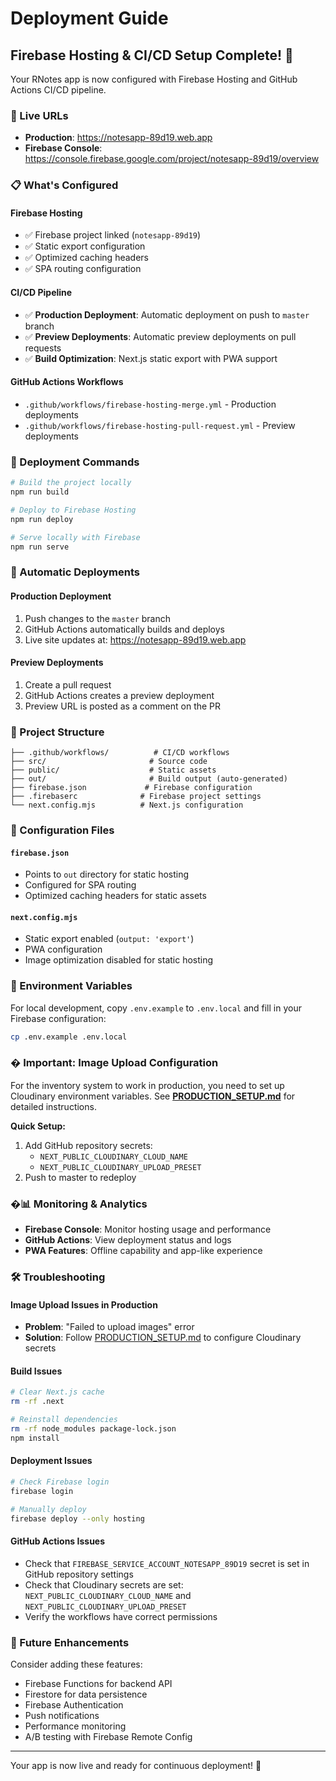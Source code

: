 # Deployment Guide

## Firebase Hosting & CI/CD Setup Complete! 🚀

Your RNotes app is now configured with Firebase Hosting and GitHub Actions CI/CD pipeline.

### 🔗 Live URLs
- **Production**: https://notesapp-89d19.web.app
- **Firebase Console**: https://console.firebase.google.com/project/notesapp-89d19/overview

### 📋 What's Configured

#### Firebase Hosting
- ✅ Firebase project linked (`notesapp-89d19`)
- ✅ Static export configuration
- ✅ Optimized caching headers
- ✅ SPA routing configuration

#### CI/CD Pipeline
- ✅ **Production Deployment**: Automatic deployment on push to `master` branch
- ✅ **Preview Deployments**: Automatic preview deployments on pull requests
- ✅ **Build Optimization**: Next.js static export with PWA support

#### GitHub Actions Workflows
- `.github/workflows/firebase-hosting-merge.yml` - Production deployments
- `.github/workflows/firebase-hosting-pull-request.yml` - Preview deployments

### 🚀 Deployment Commands

```bash
# Build the project locally
npm run build

# Deploy to Firebase Hosting
npm run deploy

# Serve locally with Firebase
npm run serve
```

### 🔄 Automatic Deployments

#### Production Deployment
1. Push changes to the `master` branch
2. GitHub Actions automatically builds and deploys
3. Live site updates at: https://notesapp-89d19.web.app

#### Preview Deployments
1. Create a pull request
2. GitHub Actions creates a preview deployment
3. Preview URL is posted as a comment on the PR

### 📁 Project Structure
```
├── .github/workflows/          # CI/CD workflows
├── src/                       # Source code
├── public/                    # Static assets
├── out/                       # Build output (auto-generated)
├── firebase.json             # Firebase configuration
├── .firebaserc              # Firebase project settings
└── next.config.mjs          # Next.js configuration
```

### 🔧 Configuration Files

#### `firebase.json`
- Points to `out` directory for static hosting
- Configured for SPA routing
- Optimized caching headers for static assets

#### `next.config.mjs`
- Static export enabled (`output: 'export'`)
- PWA configuration
- Image optimization disabled for static hosting

### 🔐 Environment Variables

For local development, copy `.env.example` to `.env.local` and fill in your Firebase configuration:

```bash
cp .env.example .env.local
```

### � Important: Image Upload Configuration

For the inventory system to work in production, you need to set up Cloudinary environment variables. See **[PRODUCTION_SETUP.md](./PRODUCTION_SETUP.md)** for detailed instructions.

**Quick Setup:**
1. Add GitHub repository secrets:
   - `NEXT_PUBLIC_CLOUDINARY_CLOUD_NAME`
   - `NEXT_PUBLIC_CLOUDINARY_UPLOAD_PRESET`
2. Push to master to redeploy

### �📊 Monitoring & Analytics

- **Firebase Console**: Monitor hosting usage and performance
- **GitHub Actions**: View deployment status and logs
- **PWA Features**: Offline capability and app-like experience

### 🛠️ Troubleshooting

#### Image Upload Issues in Production
- **Problem**: "Failed to upload images" error
- **Solution**: Follow [PRODUCTION_SETUP.md](./PRODUCTION_SETUP.md) to configure Cloudinary secrets

#### Build Issues
```bash
# Clear Next.js cache
rm -rf .next

# Reinstall dependencies
rm -rf node_modules package-lock.json
npm install
```

#### Deployment Issues
```bash
# Check Firebase login
firebase login

# Manually deploy
firebase deploy --only hosting
```

#### GitHub Actions Issues
- Check that `FIREBASE_SERVICE_ACCOUNT_NOTESAPP_89D19` secret is set in GitHub repository settings
- Check that Cloudinary secrets are set: `NEXT_PUBLIC_CLOUDINARY_CLOUD_NAME` and `NEXT_PUBLIC_CLOUDINARY_UPLOAD_PRESET`
- Verify the workflows have correct permissions

### 🔄 Future Enhancements

Consider adding these features:
- Firebase Functions for backend API
- Firestore for data persistence
- Firebase Authentication
- Push notifications
- Performance monitoring
- A/B testing with Firebase Remote Config

---

Your app is now live and ready for continuous deployment! 🎉
